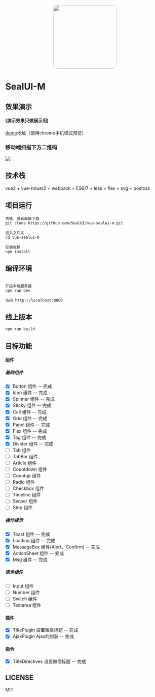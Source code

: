 <p align="center">
  <img src="https://ui.nmtree.com/20392063.jpeg" width="200" style="border-radius:10px;">
</p>

# SealUI-M

## 效果演示

#### (演示效果只做展示用)
[demo](http://sealui-m.sealui.com)地址（请用chrome手机模式预览）

### 移动端扫描下方二维码

![](https://ui.nmtree.com/sealui-qr.png?size=300)

## 技术栈
vue2 + vue-rotuer2 + webpack + ES6/7 + less + flex + svg + postcss 

## 项目运行
```
克隆，或者直接下载
git clone https://github.com/SealUI/vue-sealui-m.git  

进入文件夹
cd vue-sealui-m

安装依赖
npm install
```

## 编译环境
```

开启本地服务器
npm run dev

访问 http://localhost:8000
```

## 线上版本
```
npm run build
```

## 目标功能

#### 组件
##### 基础组件
- [x] Button 组件 -- 完成
- [x] Icon 组件 -- 完成
- [x] Spinner 组件 -- 完成
- [x] Sticky 组件 -- 完成
- [x] Cell 组件 -- 完成
- [x] Grid 组件 -- 完成
- [x] Panel 组件 -- 完成
- [x] Flex 组件 -- 完成
- [x] Tag 组件 -- 完成
- [x] Divider 组件 -- 完成
- [ ] Tab 组件
- [ ] TabBar 组件  
- [ ] Article 组件 
- [ ] Countdown 组件 
- [ ] Countup 组件 
- [ ] Radio 组件 
- [ ] Checkbox 组件 
- [ ] Timeline 组件 
- [ ] Swiper 组件
- [ ] Step 组件

##### 操作提示
- [x] Toast 组件 -- 完成
- [x] Loading 组件 -- 完成
- [x] MessageBox 组件(Alert、Confirm) -- 完成
- [x] ActionSheet 组件 -- 完成
- [x] Msg 组件 -- 完成

##### 表单组件
- [ ] Input 组件
- [ ] Number 组件
- [ ] Switch 组件
- [ ] Textarea 组件

#### 插件
- [x] TitlePlugin 设置微信标题 -- 完成
- [x] AjaxPlugin Ajax的封装 -- 完成

#### 指令
- [x] TitleDirectives 设置微信标题 -- 完成


## LICENSE
MIT




